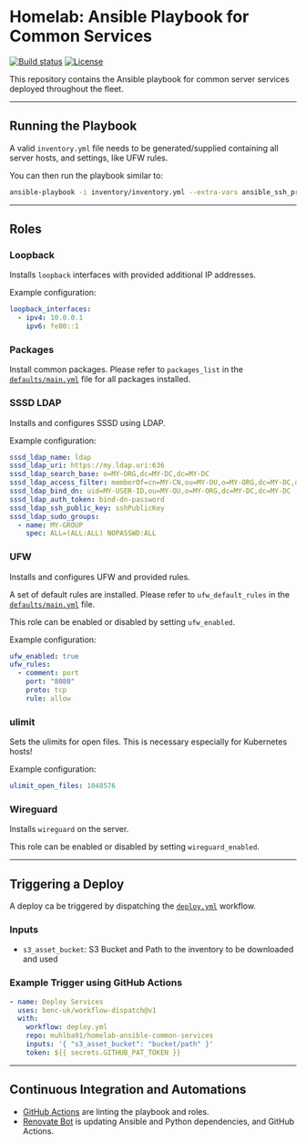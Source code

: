 # Homelab: Ansible Playbook for Common Services

[![Build status](https://img.shields.io/github/actions/workflow/status/muhlba91/homelab-ansible-common-services/pipeline.yml?style=for-the-badge)](https://github.com/muhlba91/homelab-ansible-common-services/actions/workflows/pipeline.yml)
[![License](https://img.shields.io/github/license/muhlba91/homelab-ansible-common-services?style=for-the-badge)](LICENSE.md)

This repository contains the Ansible playbook for common server services deployed throughout the fleet.

---

## Running the Playbook

A valid `inventory.yml` file needs to be generated/supplied containing all server hosts, and settings, like UFW rules.

You can then run the playbook similar to:

```bash
ansible-playbook -i inventory/inventory.yml --extra-vars ansible_ssh_private_key_file=inventory/ssh.key site.yml
```

---

## Roles

### Loopback

Installs `loopback` interfaces with provided additional IP addresses.

Example configuration:

```yaml
loopback_interfaces:
  - ipv4: 10.0.0.1
    ipv6: fe80::1
```

### Packages

Install common packages. Please refer to `packages_list` in the [`defaults/main.yml`](roles/packages/defaults/main.yml) file for all packages installed.

### SSSD LDAP

Installs and configures SSSD using LDAP.

Example configuration:

```yaml
sssd_ldap_name: ldap
sssd_ldap_uri: https://my.ldap.uri:636
sssd_ldap_search_base: o=MY-ORG,dc=MY-DC,dc=MY-DC
sssd_ldap_access_filter: memberOf=cn=MY-CN,ou=MY-OU,o=MY-ORG,dc=MY-DC,dc=MY-DC
sssd_ldap_bind_dn: uid=MY-USER-ID,ou=MY-OU,o=MY-ORG,dc=MY-DC,dc=MY-DC
sssd_ldap_auth_token: bind-dn-password
sssd_ldap_ssh_public_key: sshPublicKey
sssd_ldap_sudo_groups:
  - name: MY-GROUP
    spec: ALL=(ALL:ALL) NOPASSWD:ALL
```

### UFW

Installs and configures UFW and provided rules.

A set of default rules are installed. Please refer to `ufw_default_rules` in the [`defaults/main.yml`](roles/ufw/defaults/main.yml) file.

This role can be enabled or disabled by setting `ufw_enabled`.

Example configuration:

```yaml
ufw_enabled: true
ufw_rules:
  - comment: port
    port: "8080"
    proto: tcp
    rule: allow
```

### ulimit

Sets the ulimits for open files. This is necessary especially for Kubernetes hosts!

Example configuration:

```yaml
ulimit_open_files: 1048576
```

### Wireguard

Installs `wireguard` on the server.

This role can be enabled or disabled by setting `wireguard_enabled`.

---

## Triggering a Deploy

A deploy ca be triggered by dispatching the [`deploy.yml`](.github/workflows/deploy.yml) workflow.

### Inputs

- `s3_asset_bucket`: S3 Bucket and Path to the inventory to be downloaded and used

### Example Trigger using GitHub Actions

```yaml
- name: Deploy Services
  uses: benc-uk/workflow-dispatch@v1
  with:
    workflow: deploy.yml
    repo: muhlba91/homelab-ansible-common-services
    inputs: '{ "s3_asset_bucket": "bucket/path" }'
    token: ${{ secrets.GITHUB_PAT_TOKEN }}
```

---

## Continuous Integration and Automations

- [GitHub Actions](https://docs.github.com/en/actions) are linting the playbook and roles.
- [Renovate Bot](https://github.com/renovatebot/renovate) is updating Ansible and Python dependencies, and GitHub Actions.
